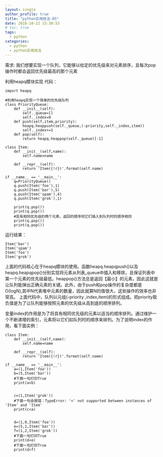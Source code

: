 ```yaml
---
layout: single
author_profile: true
title: "python实用技法-05"
date: 2018-10-22 15:30:53
# toc: true
tags:
  - python
categories:
  - python
  - python实用技法
---
```


需求: 我们想要实现一个队列，它能够以给定的优先级来对元素排序，且每次pop操作时都会返回优先级最高的那个元素

利用heapq模块实现
代码：
```
import heapq

#利用heapq实现一个简单的优先级队列
class PriorityQueue:
    def __init__(self):
        self._queue=[]
        self._index=0
    def push(self,item,priority):
        heapq.heappush(self._queue,(-priority,self._index,item))
        self._index+=1
    def pop(self):
        return heapq.heappop(self._queue)[-1]

class Item:
    def __init__(self,name):
        self.name=name

    def __repr__(self):
        return 'Item({!r})'.format(self.name)

if __name__ == '__main__':
    q=PriorityQueue()
    q.push(Item('foo'),1)
    q.push(Item('bar'),5)
    q.push(Item('spam'),4)
    q.push(Item('grok'),1)

    print(q.pop())
    print(q.pop())
    #具有相同优先级的两个元素，返回的顺序同它们插入到队列时的顺序相同
    print(q.pop())
    print(q.pop())
```

运行结果：
```
Item('bar')
Item('spam')
Item('foo')
Item('grok')
```
上面的代码核心在于heapq模块的使用。函数heapq.heapqpush()以及heapq.heapqpop()分别实现将元素从列表_queue中插入和移除，且保证列表中第一个元素的优先级最低。heappop()方法总是返回【最小】的元素，因此这就是让队列能弹出正确元素的关键。此外，由于push和pop操作的复杂度都是O(logN),其中N代表堆中元素的数量，因此就算N的值很大，这些操作的效率也非常高。
上面代码中，队列以元组(-priority ,index,item)的形式组成。把priority取负值是为了让队列能够按照元素的优先级从高到底的顺序排列。

变量index的作用是为了将具有相同优先级的元素以适当的顺序排列。通过维护一个不断递增的索引，元素将以它们如队列时的顺序来排列。为了说明index的作用，看下面实例：

```
class Item:
    def __init__(self,name):
        self.name=name

    def __repr__(self):
        return 'Item({!r})'.format(self.name)

if __name__ == '__main__':
    a=(1,Item('foo'))
    b=(5,Item('bar'))
    #下面一句打印True
    print(a<b)


    c=(1,Item('grok'))
    #下面一句会报错：TypeError: '<' not supported between instances of 'Item' and 'Item'
    print(c<a)


    d=(1,0,Item('foo'))
    e=(5,1,Item('bar'))
    f=(1,2,Item('grok'))
    #下面一句打印True
    print(d<e)
    #下面一句打印True
    print(d<f)
```

